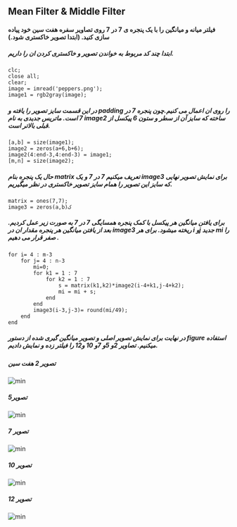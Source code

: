 ## Mean Filter & Middle Filter
#### فیلتر میانه و میانگین را با یک پنجره ی 7 در 7 روی تصاویر سفره هفت سین خود پیاده سازی کنید. (ابتدا تصویر خاکستری شود.)
##### ابتدا چند کد مربوط به خواندن تصویر و خاکستری کردن ان را داریم.
```
clc;
close all;
clear;
image = imread('peppers.png');
image1 = rgb2gray(image);
```
##### در این قسمت سایز تصویر را یافته و padding را روی ان اعمال می کنیم.چون پنجره 7 در 7 است. ماتریس جدیدی به نام image2 ساخته که سایز آن از سطر و ستون 6 پیکسل از قبلی بالاتر است.
```
[a,b] = size(image1);
image2 = zeros(a+6,b+6);
image2(4:end-3,4:end-3) = image1;
[m,n] = size(image2);
```
##### حال یک پنجره بنام matrix تعریف میکنیم 7 در 7 و یک image3 برای نمایش تصویر نهایی که سایز این تصویر را همام سایز تصویر خاکستری در نظر میگیریم.
```
matrix = ones(7,7);
image3 = zeros(a,b)ک
```
##### برای یافتن میانگین هر پیکسل با کمک پنجره همسایگی 7 در 7 به صورت زیر عمل کردیم. بعد از یافتن میانگین هر پنجره مقدار ان در image3 ریخته میشود. برای هر i وj جدید mi را صفر قرار می دهیم .  
```
for i= 4 : m-3
    for j= 4 : n-3
        mi=0;
        for k1 = 1 : 7
            for k2 = 1 : 7
                s = matrix(k1,k2)*image2(i-4+k1,j-4+k2);
                mi = mi + s;
            end           
        end
        image3(i-3,j-3)= round(mi/49);
    end
end 
```
##### در نهایت برای نمایش تصویر اصلی و تصویر میانگین گیری شده از دستور figure  استفاده میکنیم. تصاویر 2و 5و 7و 10 و12 را فیلتر زده و نمایش دادیم.
##### تصویر 2 هفت سین

![min](https://github.com/semnan-university-ai/image-processing-class-002/blob/main/exercises/zeinabfamili/im.exc13/fig2.13.jpg)
##### تصویر5
![min](https://github.com/semnan-university-ai/image-processing-class-002/blob/main/exercises/zeinabfamili/im.exc13/fig5.13.jpg)
##### تصویر 7
![min](https://github.com/semnan-university-ai/image-processing-class-002/blob/main/exercises/zeinabfamili/im.exc13/gig7.13.jpg)
##### تصویر 10
![min](https://github.com/semnan-university-ai/image-processing-class-002/blob/main/exercises/zeinabfamili/im.exc13/pic10.13.jpg)
##### تصویر 12
![min](https://github.com/semnan-university-ai/image-processing-class-002/blob/main/exercises/zeinabfamili/im.exc13/pic12.13.jpg)
